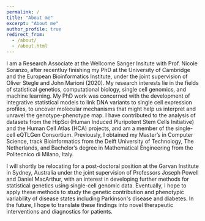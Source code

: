 ```yaml
---
permalink: /
title: "About me"
excerpt: "About me"
author_profile: true
redirect_from: 
  - /about/
  - /about.html
---
```


I am a Research Associate at the Wellcome Sanger Insitute with Prof. Nicole Soranzo, after recentluy finishing my PhD at the University of Cambridge and the European Bioinformatics Institute, under the joint supervision of Oliver Stegle and John Marioni (2020). 
My research interests lie in the fields of statistical genetics, computational biology, single cell genomics, and machine learning. 
My PhD work was concerned with the development of integrative statistical models to link DNA variants to single cell expression profiles, to uncover molecular mechanisms that might help us interpret and unravel the genotype-phenotype map. 
I have contributed to the analysis of datasets from the HipSci (Human Induced Pluripotent Stem Cells Initiative) and the Human Cell Atlas (HCA) projects, and am a member of the single-cell eQTLGen Consortium. 
Previously, I obtained my Master’s in Computer Science, track Bioinformatics from the Delft University of Technology, The Netherlands, and Bachelor’s degree in Mathematical Engineering from the Politecnico di Milano, Italy. 

I will shortly be relocating for a post-doctoral position at the Garvan Institute in Sydney, Australia under the joint supervision of Professors Joseph Powell and Daniel MacArthur, with an interest in developing further methods for statistical genetics using single-cell genomic data. 
Eventually, I hope to apply these methods to study the genetic contribution and phenotypic variability of disease states including Parkinson's disease and diabetes. 
In the future, I hope to translate these findings into novel therapeutic interventions and diagnostics for patients.
